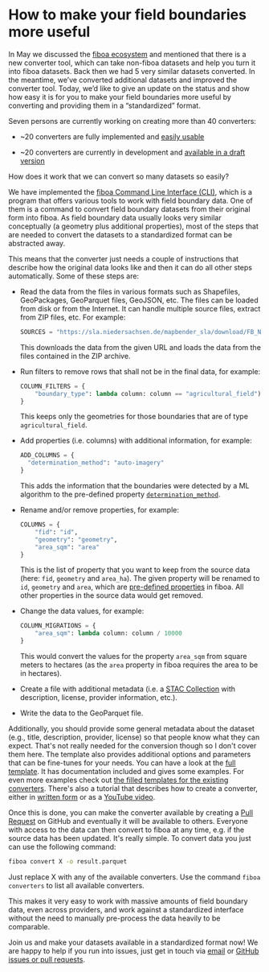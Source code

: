 # How to make your field boundaries more useful

In May we discussed the [fiboa ecosystem](https://cloudnativegeo.org/blog/2024/05/fiboa-the-ecosystem/) and mentioned that there is a new converter tool, which can take non-fiboa datasets and help you turn it into fiboa datasets. Back then we had 5 very similar datasets converted. In the meantime, we’ve converted additional datasets and improved the converter tool. Today, we’d like to give an update on the status and show how easy it is for you to make your field boundaries more useful by converting and providing them in a “standardized” format.

Seven persons are currently working on creating more than 40 converters:

- ~20 converters are fully implemented and [easily usable](https://pypi.org/project/fiboa-cli/)

- ~20 converters are currently in development and [available in a draft version](https://github.com/fiboa/cli/pulls)

How does it work that we can convert so many datasets so easily?

We have implemented the [fiboa Command Line Interface (CLI)](https://github.com/fiboa/cli), which is a program that offers various tools to work with field boundary data. One of them is a command to convert field boundary datasets from their original form into fiboa. As field boundary data usually looks very similar conceptually (a geometry plus additional properties), most of the steps that are needed to convert the datasets to a standardized format can be abstracted away.

This means that the converter just needs a couple of instructions that describe how the original data looks like and then it can do all other steps automatically. Some of these steps are:

- Read the data from the files in various formats such as Shapefiles, GeoPackages, GeoParquet files, GeoJSON, etc. The files can be loaded from disk or from the Internet. It can handle multiple source files, extract from ZIP files, etc. For example:
  
     ```python
     SOURCES = "https://sla.niedersachsen.de/mapbender_sla/download/FB_NDS.zip"
     ```
     
     This downloads the data from the given URL and loads the data from the files contained in the ZIP archive.
     
- Run filters to remove rows that shall not be in the final data, for example:

     ``````python
     COLUMN_FILTERS = {
         "boundary_type": lambda column: column == "agricultural_field")
     }
     ``````

     This keeps only the geometries for those boundaries that are of type `agricultural_field`.

- Add properties (i.e. columns) with additional information, for example:

     ``````python
     ADD_COLUMNS = {
       "determination_method": "auto-imagery"
     }
     ``````

     This adds the information that the boundaries were detected by a ML algorithm to the pre-defined property [`determination_method`](https://github.com/fiboa/specification/tree/main/core#determination-properties).

- Rename and/or remove properties, for example:
     ``````python
     COLUMNS = {
         "fid": "id",
         "geometry": "geometry",
         "area_sqm": "area"
     }
     ``````

     This is the list of property that you want to keep from the source data (here: `fid`, `geometry` and `area_ha`). The given property will be renamed to `id`, `geometry` and `area`, which are [pre-defined properties](https://github.com/fiboa/specification/tree/main/core) in fiboa. All other properties in the source data would get removed.

- Change the data values, for example:

     ``````python
     COLUMN_MIGRATIONS = {
         "area_sqm": lambda column: column / 10000
     }
     ``````

     This would convert the values for the property `area_sqm` from square meters to hectares (as the `area` property in fiboa requires the area to be in hectares).

- Create a file with additional metadata (i.e. a [STAC Collection](https://stacspec.org) with description, license, provider information, etc.).

- Write the data to the GeoParquet file.

Additionally, you should provide some general metadata about the dataset (e.g., title, description, provider, license) so that people know what they can expect. That's not really needed for the conversion though so I don't cover them here. The template also provides additional options and parameters that can be fine-tunes for your needs. You can have a look at the [full template](https://github.com/fiboa/cli/blob/main/fiboa_cli/datasets/template.py). It has documentation included and gives some examples. For even more examples check out [the filled templates for the existing converters](https://github.com/fiboa/cli/tree/main/fiboa_cli/datasets). There's also a tutorial that describes how to create a converter, either in [written form](https://github.com/fiboa/tutorials/tree/main/cli-convert) or as a [YouTube video](https://www.youtube.com/watch?v=-SUDzug29Cg&list=PLENrKR4uOfvXH-bDf1ornXgO6NdEL25ZS&index=4).

Once this is done, you can make the converter available by creating a [Pull Request](https://github.com/fiboa/cli/pulls) on GitHub and eventually it will be available to others. Everyone with access to the data can then convert to fiboa at any time, e.g. if the source data has been updated. It's really simple. To convert data you just can use the following command:

```bash
fiboa convert X -o result.parquet
```

Just replace X with any of the available converters. Use the command `fiboa converters` to list all available converters.

This makes it very easy to work with massive amounts of field boundary data, even across providers, and work against a standardized interface without the need to manually pre-process the data heavily to be comparable.

Join us and make your datasets available in a standardized format now!
We are happy to help if you run into issues, just get in touch via [email](mailto:matthias@mohr.ws) or [GitHub issues or pull requests](https://github.com/fiboa/cli).